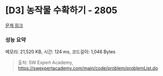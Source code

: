 # [D3] 농작물 수확하기 - 2805 

[문제 링크](https://swexpertacademy.com/main/code/problem/problemDetail.do?contestProbId=AV7GLXqKAWYDFAXB) 

### 성능 요약

메모리: 21,520 KB, 시간: 124 ms, 코드길이: 1,046 Bytes



> 출처: SW Expert Academy, https://swexpertacademy.com/main/code/problem/problemList.do